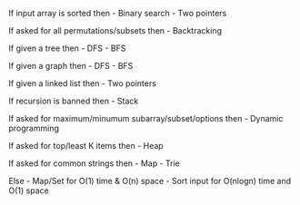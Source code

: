 If input array is sorted then - Binary search - Two pointers

If asked for all permutations/subsets then - Backtracking

If given a tree then - DFS - BFS

If given a graph then - DFS - BFS

If given a linked list then - Two pointers

If recursion is banned then - Stack

If asked for maximum/minumum subarray/subset/options then - Dynamic programming

If asked for top/least K items then - Heap

If asked for common strings then - Map - Trie

Else - Map/Set for O(1) time & O(n) space - Sort input for O(nlogn) time and O(1) space

```

```
